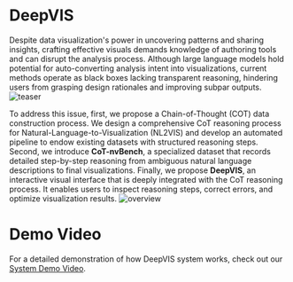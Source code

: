 # DeepVIS
Despite data visualization's power in uncovering patterns and sharing insights, crafting effective visuals demands knowledge of authoring tools and can disrupt the analysis process. Although large language models hold potential for auto-converting analysis intent into visualizations, current methods operate as black boxes lacking transparent reasoning, hindering users from grasping design rationales and improving subpar outputs.
![teaser](https://anonymous.4open.science/r/DeepVIS-9C33/img/teaser.png)

To address this issue, first, we propose a Chain-of-Thought (COT) data construction process. We design a comprehensive CoT reasoning process for Natural-Language-to-Visualization (NL2VIS) and develop an automated pipeline to endow existing datasets with structured reasoning steps. Second, we introduce **CoT-nvBench**, a specialized dataset that records detailed step-by-step reasoning from ambiguous natural language descriptions to final visualizations. Finally, we propose **DeepVIS**, an interactive visual interface that is deeply integrated with the CoT reasoning process. It enables users to inspect reasoning steps, correct errors, and optimize visualization results.
![overview](https://anonymous.4open.science/r/DeepVIS-9C33/img/overview.png)

# Demo Video
For a detailed demonstration of how DeepVIS system works, check out our [System Demo Video](https://anonymous.4open.science/r/DeepVIS-9C33/Demo%20Video.mp4).
